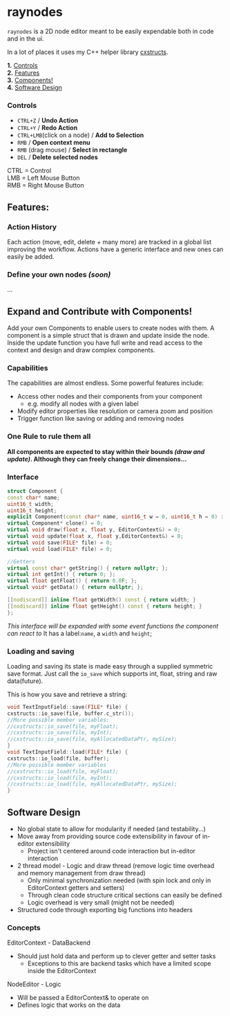 # raynodes

`raynodes` is a 2D node editor meant to be easily expendable both in code and in the ui.

In a lot of places it uses my C++ helper library [cxstructs](https://github.com/gk646/cxstructs).

**1.** [Controls](#Controls)   
**2.** [Features](#Features)   
**3.** [Components!](#Expand-and-Contribute-with-Components)  
**4.** [Software Design](#Software-Design)

### Controls

- `CTRL+Z` / **Undo Action**
- `CTRL+Y` / **Redo Action**
- `CTRL+LMB`(click on a node) / **Add to Selection**
- `RMB`  / **Open context menu**
- `RMB` (drag mouse) / **Select in rectangle**
- `DEL` / **Delete selected nodes**

CTRL = Control  
LMB = Left Mouse Button   
RMB = Right Mouse Button

## Features:

### Action History

Each action (move, edit, delete + many more) are tracked in a global list improving the workflow.
Actions have a generic interface and new ones can easily be added.

### Define your own nodes *(soon)*

...

## Expand and Contribute with Components!

Add your own Components to enable users to create nodes with them.
A component is a simple struct that is drawn and update inside the node.
Inside the update function you have full write and read access to the context and design and draw complex components.

### Capabilities

The capabilities are almost endless.
Some powerful features include:

- Access other nodes and their components from your component
    - e.g. modify all nodes with a given label
- Modify editor properties like resolution or camera zoom and position
- Trigger function like saving or adding and removing nodes

### One Rule to rule them all

**All components are expected to stay within their bounds *(draw and update)*. Although they can freely change their
dimensions...**

### Interface

```cpp
struct Component {
const char* name;
uint16_t width;
uint16_t height;
explicit Component(const char* name, uint16_t w = 0, uint16_t h = 0) : name(name), width(w), height(h) {}
virtual Component* clone() = 0;
virtual void draw(float x, float y, EditorContext&) = 0;
virtual void update(float x, float y,EditorContext&) = 0;
virtual void save(FILE* file) = 0;
virtual void load(FILE* file) = 0;

//Getters
virtual const char* getString() { return nullptr; };
virtual int getInt() { return 0; };
virtual float getFloat() { return 0.0F; };
virtual void* getData() { return nullptr; };

[[nodiscard]] inline float getWidth() const { return width; }
[[nodiscard]] inline float getHeight() const { return height; }
};
```

*This interface will be expanded with some event functions the component can react to*
It has a label:`name`, a `width` and `height`;

### Loading and saving

Loading and saving its state is made easy through a supplied symmetric save format.
Just call the `io_save` which supports int, float, string and raw data(future).

This is how you save and retrieve a string:

```cpp
void TextInputField::save(FILE* file) {
cxstructs::io_save(file, buffer.c_str());
//More possible member variables:
//cxstructs::io_save(file, myFloat);
//cxstructs::io_save(file, myInt);
//cxstructs::io_save(file, myAllocatedDataPtr, mySize);
}
void TextInputField::load(FILE* file) {
cxstructs::io_load(file, buffer);
//More possible member variables
//cxstructs::io_load(file, myFloat);
//cxstructs::io_load(file, myInt);
//cxstructs::io_load(file, myAllocatedDataPtr, mySize);
}
```

## Software Design

- No global state to allow for modularity if needed (and testability...)
- Move away from providing source code extensibility in favour of in-editor extensibility
    - Project isn't centered around code interaction but in-editor interaction
- 2 thread model - Logic and draw thread (remove logic time overhead and memory management from draw thread)
    - Only minimal synchronization needed (with spin lock and only in EditorContext getters and setters)
    - Through clean code structure critical sections can easily be defined
    - Logic overhead is very small (might not be needed)
- Structured code through exporting big functions into headers

### Concepts

EditorContext - DataBackend

- Should just hold data and perform up to clever getter and setter tasks
    - Exceptions to this are backend tasks which have a limited scope inside the EditorContext

NodeEditor - Logic

- Will be passed a EditorContext& to operate on
- Defines logic that works on the data